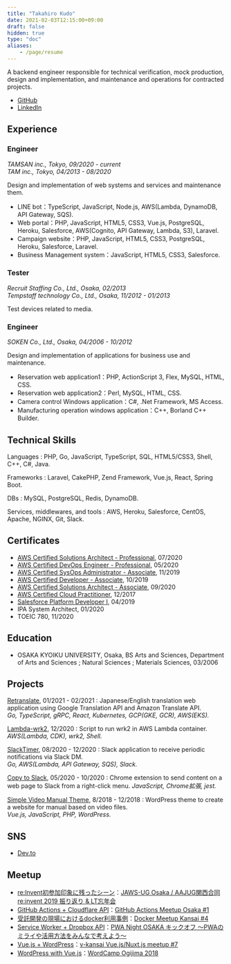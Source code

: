 ```yaml
---
title: "Takahiro Kudo"
date: 2021-02-03T12:15:00+09:00
draft: false
hidden: true
type: "doc"
aliases:
    - /page/resume
---
```


A backend engineer responsible for technical verification, mock production, design and implementation, and maintenance and operations for contracted projects.

* [GitHub](https://github.com/takakd)
* [LinkedIn](https://www.linkedin.com/in/takakd/)

## Experience

### Engineer
*TAMSAN inc., Tokyo, 09/2020 - current  
TAM inc., Tokyo, 04/2013 - 08/2020*

Design and implementation of web systems and services and maintenance them.

* LINE bot：TypeScript, JavaScript, Node.js, AWS(Lambda, DynamoDB, API Gateway, SQS).
* Web portal：PHP, JavaScript, HTML5, CSS3, Vue.js, PostgreSQL, Heroku, Salesforce, AWS(Cognito, API Gateway, Lambda, S3), Laravel.
* Campaign website：PHP, JavaScript, HTML5, CSS3, PostgreSQL, Heroku, Salesforce, Laravel.
* Business Management system：JavaScript, HTML5, CSS3, Salesforce.

### Tester
*Recruit Staffing Co., Ltd., Osaka, 02/2013  
Tempstaff technology Co., Ltd., Osaka, 11/2012 - 01/2013*

Test devices related to media.

### Engineer
*SOKEN Co., Ltd., Osaka, 04/2006 - 10/2012*

Design and implementation of applications for business use and maintenance.

* Reservation web application1：PHP, ActionScript 3, Flex, MySQL, HTML, CSS.
* Reservation web application2：Perl, MySQL, HTML, CSS.
* Camera control Windows application：C#, .Net Framework, MS Access.
* Manufacturing operation windows application：C++, Borland C++ Builder.

## Technical Skills
Languages
: PHP, Go, JavaScript, TypeScript, SQL, HTML5/CSS3, Shell, C++, C#, Java.

Frameworks
: Laravel, CakePHP, Zend Framework, Vue.js, React, Spring Boot.

DBs
: MySQL, PostgreSQL, Redis, DynamoDB.

Services, middlewares, and tools
: AWS, Heroku, Salesforce, CentOS, Apache, NGINX, Git, Slack.

## Certificates
* [AWS Certified Solutions Architect - Professional](https://www.youracclaim.com/badges/298e48da-aced-4811-b026-2d9bdcc8b989), 07/2020
* [AWS Certified DevOps Engineer - Professional](https://www.youracclaim.com/badges/0e2e46e5-bece-4127-adee-067148c3d39c/linked_in_profile), 05/2020
* [AWS Certified SysOps Administrator - Associate](https://www.youracclaim.com/badges/5fb1a29c-8347-4c03-9cfa-fac238eeefda/linked_in_profile), 11/2019
* [AWS Certified Developer - Associate](https://www.youracclaim.com/badges/6142e914-f0f6-4a5c-80f5-18edc72246e8/linked_in_profile), 10/2019
* [AWS Certified Solutions Architect - Associate](https://www.youracclaim.com/badges/f4d5968c-1444-49a8-bc3a-40d3f2e08880/linked_in_profile), 09/2020
* [AWS Certified Cloud Practitioner](https://www.youracclaim.com/badges/3205d0a7-e2de-49f4-a1f3-acd5c0e5869d), 12/2017
* [Salesforce Platform Developer I](https://trailblazer.me/id/takakd), 04/2019
* IPA System Architect, 01/2020
* TOEIC 780, 11/2020

## Education
* OSAKA KYOIKU UNIVERSITY, Osaka, BS Arts and Sciences, Department of Arts and Sciences ; Natural Sciences ; Materials Sciences, 03/2006


## Projects
[Retranslate](https://github.com/takakd/retranslate), 01/2021 - 02/2021
: Japanese/English translation web application using Google Translation API and Amazon Translate API.  
*Go, TypeScript, gRPC, React, Kubernetes, GCP(GKE, GCR), AWS(EKS).*

[Lambda-wrk2](https://github.com/takakd/lambda-wrk2), 12/2020
: Script to run wrk2 in AWS Lambda container.  
*AWS(Lambda, CDK), wrk2, Shell.*

[SlackTimer](https://github.com/takakd/slack-timer), 08/2020 - 12/2020
: Slack application to receive periodic notifications via Slack DM.  
*Go, AWS(Lambda, API Gateway, SQS), Slack.*

[Copy to Slack](https://github.com/takakd/copy-to-slack), 05/2020 - 10/2020
: Chrome extension to send content on a web page to Slack from a right-click menu.
*JavaScript, Chrome拡張, jest.*

[Simple Video Manual Theme](https://github.com/takakd/simple-video-manual-theme), 8/2018 - 12/2018
: WordPress theme to create a website for manual based on video files.  
*Vue.js, JavaScript, PHP, WordPress.*

## SNS
* [Dev.to](https://dev.to/takakd)

## Meetup
* [re:Invent初参加印象に残ったシーン](https://www.slideshare.net/ssuserb88ac6/reinvent-208755909)：[JAWS-UG Osaka / AAJUG関西合同 re:invent 2019 振り返り & LT忘年会](https://jawsugosaka.doorkeeper.jp/events/101158)
* [GitHub Actions + Cloudflare API](https://www.slideshare.net/ssuserb88ac6/github-actions-cloudflare-api)：[GitHub Actions Meetup Osaka #1](https://gaug.connpass.com/event/152956/)
* [受託開発の現場におけるdocker利用事例](https://www.slideshare.net/ssuserb88ac6/docker-165722431)：[Docker Meetup Kansai #4](https://dockerkansai.connpass.com/event/141875/)
* [Service Worker + Dropbox API](https://www.slideshare.net/ssuserb88ac6/service-worker-dropbox-api)：[PWA Night OSAKA キックオフ ～PWAのミライや活用方法をみんなで考えよう～](https://pwanight.connpass.com/event/136893/)
* [Vue.js + WordPress](https://www.slideshare.net/ssuserb88ac6/vuejs-wordpress)：[v-kansai Vue.js/Nuxt.js meetup #7](https://vuekansai.connpass.com/event/127057/)
* [WordPress with Vue.js](https://www.slideshare.net/ssuserb88ac6/wordpress-with-vuejs-106118047)：[WordCamp Ogijima 2018](https://2018.ogijima.wordcamp.org/)
